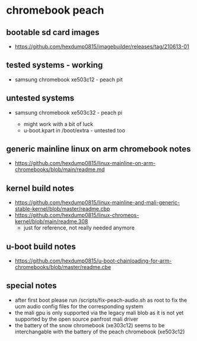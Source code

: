 # chromebook peach

## bootable sd card images

- https://github.com/hexdump0815/imagebuilder/releases/tag/210613-01

## tested systems - working

- samsung chromebook xe503c12 - peach pit

## untested systems

- samsung chromebook xe503c32 - peach pi

  - might work with a bit of luck
  - u-boot.kpart in /boot/extra - untested too

## generic mainline linux on arm chromebook notes

- https://github.com/hexdump0815/linux-mainline-on-arm-chromebooks/blob/main/readme.md

## kernel build notes

- https://github.com/hexdump0815/linux-mainline-and-mali-generic-stable-kernel/blob/master/readme.cbp
- https://github.com/hexdump0815/linux-chromeos-kernel/blob/main/readme.308
  - just for reference, not really needed anymore

## u-boot build notes

- https://github.com/hexdump0815/u-boot-chainloading-for-arm-chromebooks/blob/master/readme.cbe

## special notes

- after first boot please run /scripts/fix-peach-audio.sh as root to fix the ucm audio config files for the corresponding system
- the mali gpu is only supported via the legacy mali blob as it is not yet supported by the open source panfrost mali driver
- the battery of the snow chromebook (xe303c12) seems to be interchangable with the battery of the peach chromebook (xe503c12)
